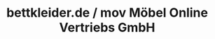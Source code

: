 ---
title: "bettkleider.de / mov Möbel Online Vertriebs GmbH"
url: /euskirchen/bettkleider-de-mov-moebel-online-vertriebs-gmbh/
shop: Betten
---